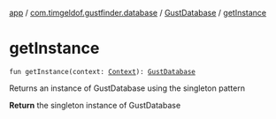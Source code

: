 [app](../../index.md) / [com.timgeldof.gustfinder.database](../index.md) / [GustDatabase](index.md) / [getInstance](./get-instance.md)

# getInstance

`fun getInstance(context: `[`Context`](https://developer.android.com/reference/android/content/Context.html)`): `[`GustDatabase`](index.md)

Returns an instance of GustDatabase using the singleton pattern

**Return**
the singleton instance of GustDatabase

